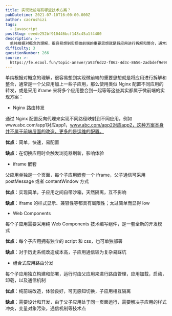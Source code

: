 ```yaml
---
title: 实现微前端有哪些技术方案？
pubDatetime: 2021-07-10T16:00:00.000Z
author: caorushizi
tags:
  - javascript
postSlug: eeede252bf910446bcf148c45a1f4400
description: >-
  单纯根据对概念的理解，很容易想到实现微前端的重要思想就是将应用进行拆解和整合，通常是一个父应用加上一些子应用，那么使用类似Nginx配置不同应用的转发，或是采用iframe来将多个应用整合到一起等等这
difficulty: 3
questionNumber: 266
source: >-
  https://fe.ecool.fun/topic-answer/a93f6d22-f862-4d3c-8656-2adbdef9e96e?orderBy=updateTime&order=desc&tagId=10
---
```


单纯根据对概念的理解，很容易想到实现微前端的重要思想就是将应用进行拆解和整合，通常是一个父应用加上一些子应用，那么使用类似 Nginx 配置不同应用的转发，或是采用 iframe 来将多个应用整合到一起等等这些其实都属于微前端的实现方案：

- Nginx 路由转发

通过 Nginx 配置反向代理来实现不同路径映射到不同应用，例如www.abc.com/app1对应app1，www.abc.com/app2对应app2，这种方案本身并不属于前端层面的改造，更多的是运维的配置。

**优点**：简单，快速，易配置

**缺点**：在切换应用时会触发浏览器刷新，影响体验

- iframe 嵌套

父应用单独是一个页面，每个子应用嵌套一个 iframe，父子通信可采用 postMessage 或者 contentWindow 方式

**优点**：实现简单，子应用之间自带沙箱，天然隔离，互不影响

**缺点**：iframe 的样式显示、兼容性等都具有局限性；太过简单而显得 low

- Web Components

每个子应用需要采用纯 Web Components 技术编写组件，是一套全新的开发模式

**优点**：每个子应用拥有独立的 script 和 css，也可单独部署

**缺点**：对于历史系统改造成本高，子应用通信较为复杂易踩坑

- 组合式应用路由分发

每个子应用独立构建和部署，运行时由父应用来进行路由管理，应用加载，启动，卸载，以及通信机制

**优点**：纯前端改造，体验良好，可无感知切换，子应用相互隔离

**缺点**：需要设计和开发，由于父子应用处于同一页面运行，需要解决子应用的样式冲突，变量对象污染，通信机制等技术点
